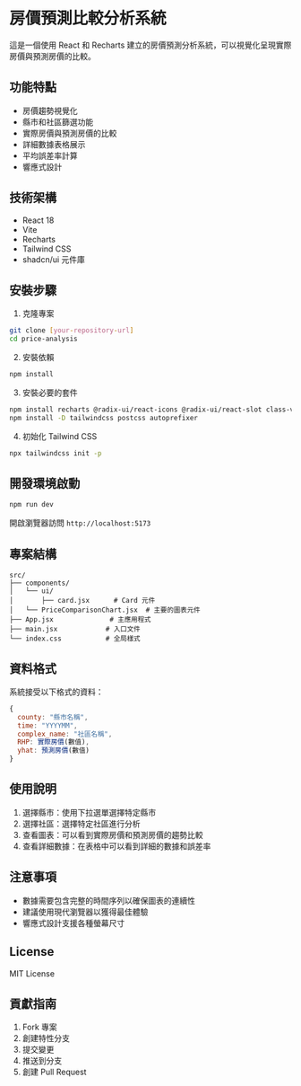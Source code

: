 # 房價預測比較分析系統

這是一個使用 React 和 Recharts 建立的房價預測分析系統，可以視覺化呈現實際房價與預測房價的比較。

## 功能特點

- 房價趨勢視覺化
- 縣市和社區篩選功能
- 實際房價與預測房價的比較
- 詳細數據表格展示
- 平均誤差率計算
- 響應式設計

## 技術架構

- React 18
- Vite
- Recharts
- Tailwind CSS
- shadcn/ui 元件庫

## 安裝步驟

1. 克隆專案
```bash
git clone [your-repository-url]
cd price-analysis
```

2. 安裝依賴
```bash
npm install
```

3. 安裝必要的套件
```bash
npm install recharts @radix-ui/react-icons @radix-ui/react-slot class-variance-authority clsx tailwind-merge tailwindcss-animate lodash
npm install -D tailwindcss postcss autoprefixer
```

4. 初始化 Tailwind CSS
```bash
npx tailwindcss init -p
```

## 開發環境啟動

```bash
npm run dev
```

開啟瀏覽器訪問 `http://localhost:5173`

## 專案結構

```
src/
├── components/
│   └── ui/
│       ├── card.jsx      # Card 元件
│   └── PriceComparisonChart.jsx  # 主要的圖表元件
├── App.jsx              # 主應用程式
├── main.jsx            # 入口文件
└── index.css           # 全局樣式
```

## 資料格式

系統接受以下格式的資料：

```javascript
{
  county: "縣市名稱",
  time: "YYYYMM",
  complex_name: "社區名稱",
  RHP: 實際房價(數值),
  yhat: 預測房價(數值)
}
```

## 使用說明

1. 選擇縣市：使用下拉選單選擇特定縣市
2. 選擇社區：選擇特定社區進行分析
3. 查看圖表：可以看到實際房價和預測房價的趨勢比較
4. 查看詳細數據：在表格中可以看到詳細的數據和誤差率

## 注意事項

- 數據需要包含完整的時間序列以確保圖表的連續性
- 建議使用現代瀏覽器以獲得最佳體驗
- 響應式設計支援各種螢幕尺寸

## License

MIT License

## 貢獻指南

1. Fork 專案
2. 創建特性分支
3. 提交變更
4. 推送到分支
5. 創建 Pull Request
